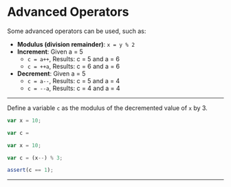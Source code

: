 # Advanced Operators

Some advanced operators can be used, such as:

* **Modulus (division remainder)**: ```x = y % 2```
* **Increment**: Given a = 5
    * ```c = a++```, Results: c = 5 and a = 6
    * ```c = ++a```, Results: c = 6 and a = 6
* **Decrement**: Given a = 5
    * ```c = a--```, Results: c = 5 and a = 4
    * ```c = --a```, Results: c = 4 and a = 4



---

Define a variable `c` as the modulus of the decremented value of `x` by 3.

```js
var x = 10;

var c = 
```

```js
var x = 10;

var c = (x--) % 3;
```

```js
assert(c == 1);
```

---

